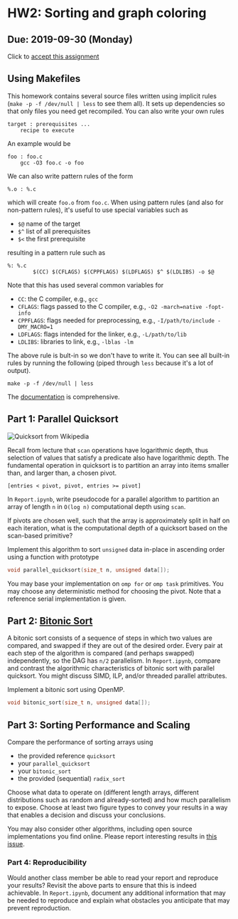 # HW2: Sorting and graph coloring
## Due: 2019-09-30 (Monday)

Click to [accept this assignment](https://classroom.github.com/a/d4_gpzck)

## Using Makefiles

This homework contains several source files written using implicit
rules (`make -p -f /dev/null | less` to see them all).  It sets up
dependencies so that only files you need get recompiled.  You can also
write your own rules

```make
target : prerequisites ...
	recipe to execute
```

An example would be
```make
foo : foo.c
	gcc -O3 foo.c -o foo
```

We can also write pattern rules of the form

```make
%.o : %.c
```

which will create `foo.o` from `foo.c`.  When using pattern rules (and
also for non-pattern rules), it's useful to use special variables such as

* `$@` name of the target
* `$^` list of all prerequisites
* `$<` the first prerequisite

resulting in a pattern rule such as

```make
%: %.c
        $(CC) $(CFLAGS) $(CPPFLAGS) $(LDFLAGS) $^ $(LDLIBS) -o $@
```

Note that this has used several common variables for

* `CC`: the C compiler, e.g., `gcc`
* `CFLAGS`: flags passed to the C compiler, e.g., `-O2 -march=native -fopt-info`
* `CPPFLAGS`: flags needed for preprocessing, e.g., `-I/path/to/include -DMY_MACRO=1`
* `LDFLAGS`: flags intended for the linker, e.g., `-L/path/to/lib`
* `LDLIBS`: libraries to link, e.g., `-lblas -lm`

The above rule is bult-in so we don't have to write it.  You can see
all built-in rules by running the following (piped through `less`
because it's a lot of output).

    make -p -f /dev/null | less

The [documentation](https://www.gnu.org/software/make/manual/make.html) is comprehensive.

## Part 1: Parallel Quicksort

![Quicksort from Wikipedia](https://commons.wikimedia.org/wiki/File:Sorting_quicksort_anim.gif)

Recall from lecture that `scan` operations have logarithmic depth,
thus selection of values that satisfy a predicate also have
logarithmic depth.  The fundamental operation in quicksort is to
partition an array into items smaller than, and larger than, a chosen
pivot.

    [entries < pivot, pivot, entries >= pivot]

In `Report.ipynb`, write pseudocode for a parallel algorithm to
partition an array of length `n` in `O(log n)` computational depth
using `scan`.

If pivots are chosen well, such that the array is approximately split
in half on each iteration, what is the computational depth of a
quicksort based on the scan-based primitive?

Implement this algorithm to sort `unsigned` data in-place in ascending
order using a function with prototype

```c
void parallel_quicksort(size_t n, unsigned data[]);
```

You may base your implementation on `omp for` or `omp task`
primitives.  You may choose any deterministic method for choosing the
pivot.  Note that a reference serial implementation is given.

## Part 2: [Bitonic Sort](https://en.wikipedia.org/wiki/Bitonic_sorter)

A bitonic sort consists of a sequence of steps in which two values are
compared, and swapped if they are out of the desired order.  Every pair
at each step of the algorithm is compared (and perhaps swapped)
independently, so the DAG has `n/2` parallelism.  In `Report.ipynb`,
compare and contrast the algorithmic characteristics of bitonic sort
with parallel quicksort.  You might discuss SIMD, ILP, and/or threaded
parallel attributes.

Implement a bitonic sort using OpenMP.

```c
void bitonic_sort(size_t n, unsigned data[]);
```

## Part 3: Sorting Performance and Scaling

Compare the performance of sorting arrays using
* the provided reference `quicksort`
* your `parallel_quicksort`
* your `bitonic_sort`
* the provided (sequential) `radix_sort`

Choose what data to operate on (different length arrays, different
distributions such as random and already-sorted) and how much
parallelism to expose.  Choose at least two figure types to convey
your results in a way that enables a decision and discuss your
conclusions.

You may also consider other algorithms, including open source
implementations you find online.  Please report interesting results in
[this issue](https://github.com/cucs-hpsc/hpsc-hw2/issues/1).

### Part 4: Reproducibility

Would another class member be able to read your report and reproduce your results?
Revisit the above parts to ensure that this is indeed achievable.
In `Report.ipynb`, document any additional information that may be needed to reproduce and explain what obstacles you anticipate that may prevent reproduction.
